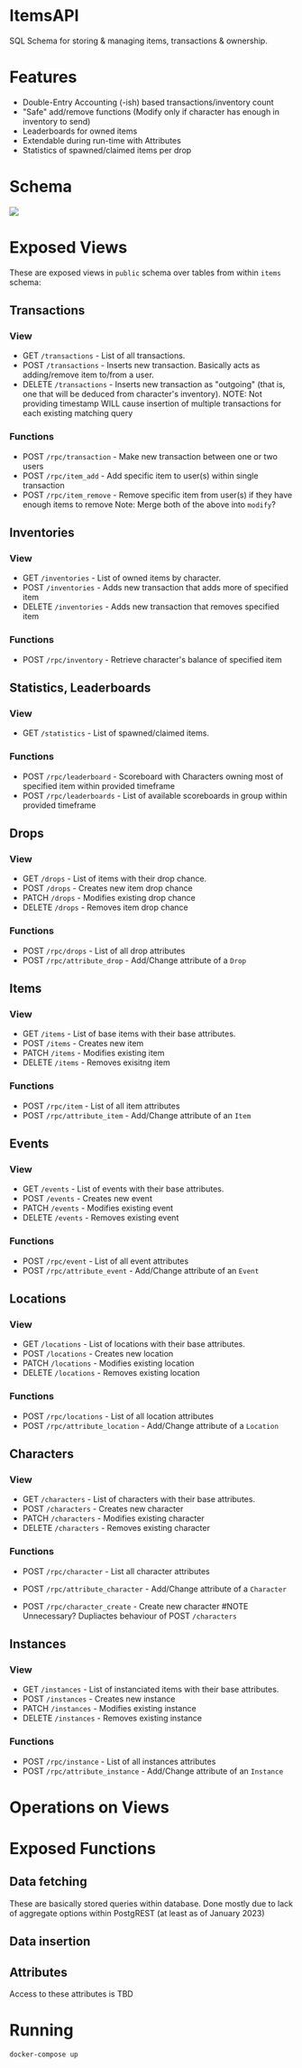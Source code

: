 # ItemsAPI

SQL Schema for storing & managing items, transactions & ownership.


# Features

- Double-Entry Accounting (-ish) based transactions/inventory count
- "Safe" add/remove functions (Modify only if character has enough in inventory to send)
- Leaderboards for owned items
- Extendable during run-time with Attributes
- Statistics of spawned/claimed items per drop

# Schema

![](./assets/models-diagram.png)

# Exposed Views

These are exposed views in `public` schema over tables from within `items` schema:

## Transactions

### View
- GET `/transactions` - List of all transactions.
- POST `/transactions` - Inserts new transaction. Basically acts as adding/remove item to/from a user. 
- DELETE `/transactions` - Inserts new transaction as "outgoing" (that is, one that will be deduced from character's inventory). NOTE: Not providing timestamp WILL cause insertion of multiple transactions for each existing matching query

### Functions
- POST `/rpc/transaction` - Make new transaction between one or two users
- POST `/rpc/item_add` - Add specific item to user(s) within single transaction
- POST `/rpc/item_remove` - Remove specific item from user(s) if they have enough items to remove
Note: Merge both of the above into `modify`?

## Inventories

### View
- GET `/inventories` - List of owned items by character.
- POST `/inventories` - Adds new transaction that adds more of specified item 
- DELETE `/inventories` - Adds new transaction that removes specified item 

### Functions
- POST `/rpc/inventory` - Retrieve character's balance of specified item

## Statistics, Leaderboards

### View
- GET `/statistics` - List of spawned/claimed items.

### Functions
- POST `/rpc/leaderboard` - Scoreboard with Characters owning most of specified item within provided timeframe
- POST `/rpc/leaderboards` - List of available scoreboards in group within provided timeframe

## Drops
### View
- GET `/drops` - List of items with their drop chance.
- POST `/drops` - Creates new item drop chance
- PATCH `/drops` - Modifies existing drop chance
- DELETE `/drops` - Removes item drop chance

### Functions
- POST `/rpc/drops` - List of all drop attributes
- POST `/rpc/attribute_drop` - Add/Change attribute of a `Drop`

## Items
### View
- GET `/items` - List of base items with their base attributes.
- POST `/items` - Creates new item
- PATCH `/items` - Modifies existing item
- DELETE `/items` - Removes exisitng item

### Functions
- POST `/rpc/item` - List of all item attributes
- POST `/rpc/attribute_item` - Add/Change attribute of an `Item`

## Events
### View
- GET `/events` - List of events with their base attributes.
- POST `/events` - Creates new event
- PATCH `/events` - Modifies existing event
- DELETE `/events` - Removes existing event

### Functions
- POST `/rpc/event` - List of all event attributes
- POST `/rpc/attribute_event` - Add/Change attribute of an `Event`

## Locations
### View
- GET `/locations` - List of locations with their base attributes.
- POST `/locations` - Creates new location
- PATCH `/locations` - Modifies existing location
- DELETE `/locations` - Removes existing location

### Functions
- POST `/rpc/locations` - List of all location attributes
- POST `/rpc/attribute_location` - Add/Change attribute of a `Location`

## Characters
### View
- GET `/characters` - List of characters with their base attributes.
- POST `/characters` - Creates new character
- PATCH `/characters` - Modifies existing character
- DELETE `/characters` - Removes existing character

### Functions
- POST `/rpc/character` - List all character attributes
- POST `/rpc/attribute_character` - Add/Change attribute of a `Character`

- POST `/rpc/character_create` - Create new character #NOTE Unnecessary? Dupliactes behaviour of POST `/characters`

## Instances
### View
- GET `/instances` - List of instanciated items with their base attributes.
- POST `/instances` - Creates new instance
- PATCH `/instances` - Modifies existing instance
- DELETE `/instances` - Removes existing instance

### Functions
- POST `/rpc/instance` - List of all instances attributes
- POST `/rpc/attribute_instance` - Add/Change attribute of an `Instance`

# Operations on Views

# Exposed Functions

## Data fetching

These are basically stored queries within database. Done mostly due to lack of aggregate options within PostgREST (at least as of January 2023)

## Data insertion


## Attributes

Access to these attributes is TBD

# Running

```sh
docker-compose up
```
